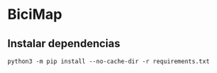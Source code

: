 # BiciMap

## Instalar dependencias

```
python3 -m pip install --no-cache-dir -r requirements.txt
```